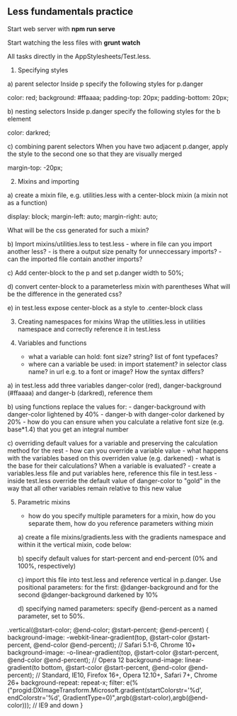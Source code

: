Less fundamentals practice
---

Start web server with
**npm run serve**

Start watching the less files with
**grunt watch**

All tasks directly in the AppStylesheets/Test.less.


1. Specifying styles

 a) parent selector
    Inside p specify the following styles for p.danger

color: red;
background: #ffaaaa;
padding-top: 20px;
padding-bottom: 20px;

 b) nesting selectors
    Inside p.danger specify the following styles for the b element

color: darkred;

 c) combining parent selectors
    When you have two adjacent p.danger, apply the style to the second one so that they are visually merged

margin-top: -20px;


2. Mixins and importing

 a) create a mixin file, e.g. utilities.less with a center-block mixin (a mixin not as a function)

display: block;
margin-left: auto;
margin-right: auto;

 What will be the css generated for such a mixin?

 b) Import mixins/utilities.less to test.less
    - where in file can you import another less?
    - is there a output size penalty for unneccessary imports?
    - can the imported file contain another imports?

 c) Add center-block to the p and set p.danger width to 50%;

 d) convert center-block to a parameterless mixin with parentheses
    What will be the difference in the generated css?

 e) in test.less expose center-block as a style to .center-block class


3. Creating namespaces for mixins
   Wrap the utilities.less in utilities namespace and correctly reference it in test.less


4. Variables and functions
   - what a variable can hold: font size? string? list of font typefaces?
   - where can a variable be used: in import statement? in selector class name? in url e.g. to a font or image? How the 
syntax differs?

 a) in test.less add three variables danger-color (red), danger-background (#ffaaaa) and danger-b (darkred), reference 
them
 

 b) using functions replace the values for:
    - danger-background with danger-color lightened by 40%
    - danger-b with danger-color darkened by 20%
    - how do you can ensure when you calculate a relative font size (e.g. base*1.4) that you get an integral number

 c) overriding default values for a variable and preserving the calculation method for the rest
    - how can you override a variable value
    - what happens with the variables based on this overriden value (e.g. darkened) - what is the base for their 
calculations? When a variable is evaluated?
    - create a variables.less file and put variables here, reference this file in test.less
    - inside test.less override the default value of danger-color to "gold" in the way that all other variables remain 
relative to this new value


5. Parametric mixins
   - how do you specify multiple parameters for a mixin, how do you separate them, how do you reference parameters 
withing mixin
 
   a) create a file mixins/gradients.less with the gradients namespace and within it the vertical mixin, code below:


   b) specify default values for start-percent and end-percent (0% and 100%, respectively)

   c) import this file into test.less and reference vertical in p.danger. Use positional parameters: for the first: 
@danger-background and for the second @danger-background darkened by 10%

   d) specifying named parameters: specify @end-percent as a named parameter, set to 50%.



.vertical(@start-color; @end-color; @start-percent; @end-percent) {
        background-image: -webkit-linear-gradient(top, @start-color @start-percent, @end-color @end-percent); // Safari 
5.1-6, Chrome 10+
        background-image: -o-linear-gradient(top, @start-color @start-percent, @end-color @end-percent); // Opera 12
        background-image: linear-gradient(to bottom, @start-color @start-percent, @end-color @end-percent); // Standard, 
IE10, Firefox 16+, Opera 12.10+, Safari 7+, Chrome 26+
        background-repeat: repeat-x;
        filter: e(%("progid:DXImageTransform.Microsoft.gradient(startColorstr='%d', endColorstr='%d', 
GradientType=0)",argb(@start-color),argb(@end-color))); // IE9 and down
    }